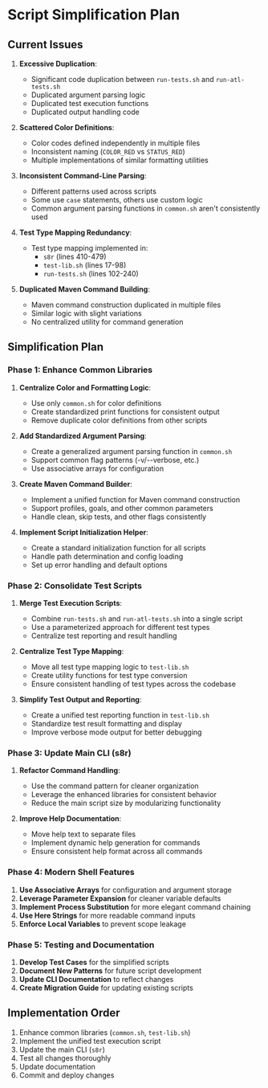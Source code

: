 # Script Simplification Plan

## Current Issues

1. **Excessive Duplication**: 
   - Significant code duplication between `run-tests.sh` and `run-atl-tests.sh`
   - Duplicated argument parsing logic
   - Duplicated test execution functions
   - Duplicated output handling code

2. **Scattered Color Definitions**:
   - Color codes defined independently in multiple files
   - Inconsistent naming (`COLOR_RED` vs `STATUS_RED`)
   - Multiple implementations of similar formatting utilities

3. **Inconsistent Command-Line Parsing**:
   - Different patterns used across scripts
   - Some use `case` statements, others use custom logic
   - Common argument parsing functions in `common.sh` aren't consistently used

4. **Test Type Mapping Redundancy**:
   - Test type mapping implemented in:
     - `s8r` (lines 410-479)
     - `test-lib.sh` (lines 17-98)
     - `run-tests.sh` (lines 102-240)

5. **Duplicated Maven Command Building**:
   - Maven command construction duplicated in multiple files
   - Similar logic with slight variations
   - No centralized utility for command generation

## Simplification Plan

### Phase 1: Enhance Common Libraries

1. **Centralize Color and Formatting Logic**:
   - Use only `common.sh` for color definitions
   - Create standardized print functions for consistent output
   - Remove duplicate color definitions from other scripts

2. **Add Standardized Argument Parsing**:
   - Create a generalized argument parsing function in `common.sh`
   - Support common flag patterns (-v/--verbose, etc.)
   - Use associative arrays for configuration

3. **Create Maven Command Builder**:
   - Implement a unified function for Maven command construction
   - Support profiles, goals, and other common parameters
   - Handle clean, skip tests, and other flags consistently

4. **Implement Script Initialization Helper**:
   - Create a standard initialization function for all scripts
   - Handle path determination and config loading
   - Set up error handling and default options

### Phase 2: Consolidate Test Scripts

1. **Merge Test Execution Scripts**:
   - Combine `run-tests.sh` and `run-atl-tests.sh` into a single script
   - Use a parameterized approach for different test types
   - Centralize test reporting and result handling

2. **Centralize Test Type Mapping**:
   - Move all test type mapping logic to `test-lib.sh`
   - Create utility functions for test type conversion
   - Ensure consistent handling of test types across the codebase

3. **Simplify Test Output and Reporting**:
   - Create a unified test reporting function in `test-lib.sh`
   - Standardize test result formatting and display
   - Improve verbose mode output for better debugging

### Phase 3: Update Main CLI (s8r)

1. **Refactor Command Handling**:
   - Use the command pattern for cleaner organization
   - Leverage the enhanced libraries for consistent behavior
   - Reduce the main script size by modularizing functionality

2. **Improve Help Documentation**:
   - Move help text to separate files
   - Implement dynamic help generation for commands
   - Ensure consistent help format across all commands

### Phase 4: Modern Shell Features

1. **Use Associative Arrays** for configuration and argument storage
2. **Leverage Parameter Expansion** for cleaner variable defaults
3. **Implement Process Substitution** for more elegant command chaining
4. **Use Here Strings** for more readable command inputs
5. **Enforce Local Variables** to prevent scope leakage

### Phase 5: Testing and Documentation

1. **Develop Test Cases** for the simplified scripts
2. **Document New Patterns** for future script development
3. **Update CLI Documentation** to reflect changes
4. **Create Migration Guide** for updating existing scripts

## Implementation Order

1. Enhance common libraries (`common.sh`, `test-lib.sh`)
2. Implement the unified test execution script
3. Update the main CLI (`s8r`)
4. Test all changes thoroughly
5. Update documentation
6. Commit and deploy changes